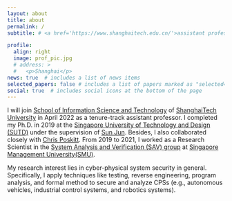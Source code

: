 ```yaml
---
layout: about
title: about
permalink: /
subtitle: # <a href='https://www.shanghaitech.edu.cn/'>assistant professor@ShanghaiTech University</a>

profile:
  align: right
  image: prof_pic.jpg
  # address: >  
  #   <p>Shanghai</p>
news: true  # includes a list of news items
selected_papers: false # includes a list of papers marked as "selected={true}"
social: true  # includes social icons at the bottom of the page
---
```



I will join [School of Information Science and Technology](https://sist.shanghaitech.edu.cn/) of [ShanghaiTech University](https://www.shanghaitech.edu.cn/) in April 2022 as a tenure-track assistant professor. I completed my Ph.D. in 2019 at the [Singapore University of Technology and Design (SUTD)](https://www.sutd.edu.sg/) under the supervision of [Sun Jun](https://sunjun.site/). Besides, I also collaborated closely with [Chris Poskitt](https://cposkitt.github.io/). From 2019 to 2021, I worked as a Research Scientist in the [System Analysis and Verification (SAV) group](https://sav-smu.github.io/) at [Singapore Management University(SMU)](https://www.smu.edu.sg/). 

My research interest lies in cyber-physical system security in general. Specifically, I apply techniques like testing, reverse engineering, program analysis, and formal method to secure and analyze CPSs (e.g., autonomous vehicles,  industrial control systems, and robotics systems). 